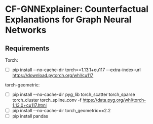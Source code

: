 # CF-GNNExplainer: Counterfactual Explanations for Graph Neural Networks



## Requirements
Torch:
- [ ] pip install --no-cache-dir torch==1.13.1+cu117  --extra-index-url https://download.pytorch.org/whl/cu117

torch-geometric:
- [ ] pip install --no-cache-dir pyg_lib torch_scatter torch_sparse torch_cluster torch_spline_conv -f https://data.pyg.org/whl/torch-1.13.0+cu117.html
- [ ] pip install --no-cache-dir torch_geometric==2.2
- [ ] pip install pandas
